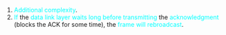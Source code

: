 1. <span style="color:#00ffff">Additional complexity</span>.
2. <span style="color:#00ffff">If</span> the <span style="color:#00ffff">data link layer</span> <span style="color:#00ffff">waits long before transmitting</span> the <span style="color:#00ffff">acknowledgment</span> (blocks the ACK for some time), the <span style="color:#00ffff">frame will rebroadcast</span>.